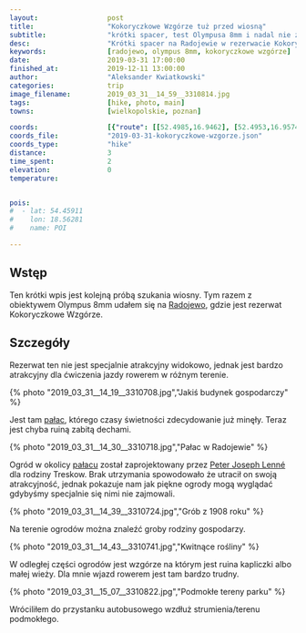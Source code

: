 ```yaml
---
layout:                 post
title:                  "Kokoryczkowe Wzgórze tuż przed wiosną"
subtitle:               "krótki spacer, test Olympusa 8mm i nadal nie znalazłem wiosny"
desc:                   "Krótki spacer na Radojewie w rezerwacie Kokoryczkowe Wzgórze."
keywords:               [radojewo, olympus 8mm, kokoryczkowe wzgórze]
date:                   2019-03-31 17:00:00
finished_at:            2019-12-11 13:00:00
author:                 "Aleksander Kwiatkowski"
categories:             trip
image_filename:         2019_03_31__14_59__3310814.jpg
tags:                   [hike, photo, main]
towns:                  [wielkopolskie, poznan]

coords:                 [{"route": [[52.4985,16.9462], [52.4953,16.9574]], "type": "hike"}]
coords_file:            "2019-03-31-kokoryczkowe-wzgorze.json"
coords_type:            "hike"
distance:               3
time_spent:             2
elevation:              0
temperature:            


pois:
#  - lat: 54.45911
#    lon: 18.56281
#    name: POI

---
```


[wiki-palac-radojewo]: https://pl.wikipedia.org/wiki/Pa%C5%82ac_w_Radojewie
[wiki-radojewo]: https://pl.wikipedia.org/wiki/Radojewo
[wiki-ogrodnik]: https://pl.wikipedia.org/wiki/Peter_Joseph_Lenn%C3%A9

## Wstęp

Ten krótki wpis jest kolejną próbą szukania wiosny. Tym razem
z obiektywem Olympus 8mm udałem się na [Radojewo][wiki-radojewo], gdzie
jest rezerwat Kokoryczkowe Wzgórze.

## Szczegóły

Rezerwat ten nie jest specjalnie atrakcyjny widokowo, jednak jest
bardzo atrakcyjny dla ćwiczenia jazdy rowerem w różnym terenie.

{% photo "2019_03_31__14_19__3310708.jpg","Jakiś budynek gospodarczy" %}

Jest tam [pałac][wiki-palac-radojewo], którego czasy świetności zdecydowanie
już minęły. Teraz jest chyba ruiną zabitą dechami.

{% photo "2019_03_31__14_30__3310718.jpg","Pałac w Radojewie" %}

Ogród w okolicy [pałacu][wiki-palac-radojewo] został zaprojektowany przez
[Peter Joseph Lenné][wiki-ogrodnik] dla rodziny Treskow. Brak utrzymania
spowodowało że utracił on swoją atrakcyjność, jednak pokazuje nam
jak piękne ogrody mogą wyglądać gdybyśmy specjalnie się nimi nie
zajmowali.

{% photo "2019_03_31__14_39__3310724.jpg","Grób z 1908 roku" %}

Na terenie ogrodów można znaleźć groby rodziny gospodarzy.

{% photo "2019_03_31__14_43__3310741.jpg","Kwitnące rośliny" %}

W odległej części ogrodów jest wzgórze na którym jest ruina kapliczki
albo małej wieży. Dla mnie wjazd rowerem jest tam bardzo trudny.

{% photo "2019_03_31__15_07__3310822.jpg","Podmokłe tereny parku" %}

Wróciliłem do przystanku autobusowego wzdłuż strumienia/terenu podmokłego.
